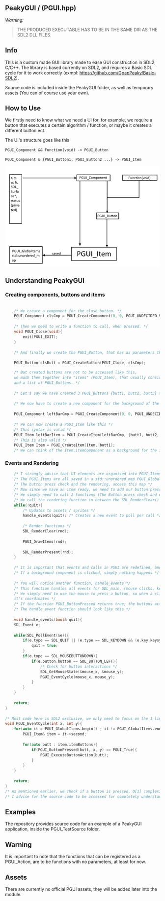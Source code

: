 ## PeakyGUI / (PGUI.hpp)

*Warning:*
> THE PRODUCED EXECUTABLE HAS TO BE IN THE SAME DIR AS THE SDL2 DLL FILES.

## Info

This is a custom made GUI library made to ease GUI construction in SDL2, C/C++.
The library is based currently on SDL2, and requires a Basic SDL cycle for it to work correctly (exmpl: https://github.com/GpapPeaky/Basic-SDL2).

Source code is included inside the PeakyGUI folder, as well as temporary assets (You can of course use your own).

## How to Use

We firstly need to know what we need a UI for, for example, we require a button that executes a certain algorithm / function, or maybe it creates a different button ect.

The UI's structure goes like this

`PGUI_Component && Function(void) -> PGUI_Button`

`PGUI_Component & {PGUI_Button1, PGUI_Button2 ...} -> PGUI_Item`

![Alt text](pguiChart.png)

## Understanding PeakyGUI

### Creating components, buttons and items

```cpp

    /* We create a component for the close button. */
    PGUI_Component clsCmp = PGUI_CreateComponent(0, 0, PGUI_UNDECIDED_VALUE, PGUI_UNDECIDED_VALUE, IMG_Load("PeakyGUI/assets/cls.png"), rnd);

    /* Then we need to write a function to call, when pressed. */
    void PGUI_Close(void){
        exit(PGUI_EXIT);
    }

    /* And finally we create the PGUI_Button, that has as parameters the function we created, and the component. */

    PGUI_Button clsButt = PGUI_CreateButton(PGUI_Close, clsCmp);

```
```cpp
    /* But created buttons are not to be accessed like this,
    we mash them together into "items" (PGUI_Item), that usually consist of a background Component
    and a list of PGUI_Buttons. */

    /* Let's say we have created 3 PGUI_Buttons {butt1, butt2, butt3} that we want that item to have */

    /* We now have to create a new component for the background of the PGUI_Item */

    PGUI_Component leftBarCmp = PGUI_CreateComponent(0, 0, PGUI_UNDECIDED_VALUE, PGUI_UNDECIDED_VALUE, IMG_Load("PeakyGUI/assets/leftbar.png"), rnd);

    /* We can now create a PGUI_Item like this */
    /* This syntax is valid */
    PGUI_Item leftBarItem = PGUI_CreateItem(leftBarCmp, {butt1, butt2, butt3});
    /* This is also valid */
    PGUI_Item Item = PGUI_CreateItem(Item, butt1);
    /* We can think of the Item.itemComponent as a background for the item's buttons (Item.itemButtons) */
```
### Events and Rendering

```cpp
    /* I strongly advise that UI elements are organised into PGUI_Items instead of their field types */
    /* The PGUI_Items are all saved in a std::unordered_map PGUI_GlobalItems, buttons and components are all local */
    /* The button press check and the rendering, access this map */
    /* Now since we have an item ready, we need to add our button press check, execution, and item drawing functions */
    /* We simply need to call 2 functions (The Button press check and execution are combined into one function) */
    /* We call the rendering function in between the SDL_RenderClear() and SDL_RenderPresent() functions */
    while(!quit){
        /* Updates to assets / sprites */
        handle_events(quit); /* Creates a new event to poll per call */

        /* Render functions */
        SDL_RenderClear(rnd);

        PGUI_DrawItems(rnd);

        SDL_RenderPresent(rnd);
    }

    /* It is important that events and calls in PGUI are redefined, and are, simply put, functions that are called when the mouse coordinates are inside a button's rectangle */
    /* If a background component is clicked, simply nothing happens */

    /* You will notice another function, handle_events */
    /* This function handles all events for SDL_main, (mouse clicks, keyboard input ...) */
    /* We simply need to use the mouse to press a button, so when a click is registered, we check
    it's coordinates */
    /* If the function PGUI_ButtonPressed returns true, the buttons action (The function we assigned it) will be called */
    /* The handle event function should look like this */

    void handle_events(bool& quit){
    SDL_Event e;

    while(SDL_PollEvent(&e)){
        if(e.type == SDL_QUIT || (e.type == SDL_KEYDOWN && (e.key.keysym.sym == SDLK_ESCAPE || e.key.keysym.sym == SDLK_e))){
            quit = true;
        }
        if(e.type == SDL_MOUSEBUTTONDOWN){
            if(e.button.button == SDL_BUTTON_LEFT){
                /* Check for button interactions */
                SDL_GetMouseState(&mouse_x, &mouse_y);
                PGUI_EventCycle(mouse_x, mouse_y);
            }
        }
    }

    return;
}

/* Most code here is SDL2 exclusive, we only need to focus on the 1 line regarding the function PGUI_EventCycle */
void PGUI_EventCycle(int x, int y){
    for(auto it = PGUI_GlobalItems.begin() ; it != PGUI_GlobalItems.end() ; ++it){
        PGUI_Item& item = it->second;
        
        for(auto butt : item.itemButtons){
            if(PGUI_ButtonPressed(butt, x, y) == PGUI_True){
                PGUI_ExecuteButtonAction(butt);
            }
        }
    }

    return;
}
/* As mentioned earlier, we check if a button is pressed, O[1] complexity due to the map (same as the rendering), and we execute the action */
/* I advise for the source code to be accessed for completely understanding the mechanism of the GUI */

```

## Examples

The repository provides source code for an example of a PeakyGUI application, inside the PGUI_TestSource folder.

## Warning

It is important to note that the functions that can be registered as a PGUI_Action, are to be functions with no parameters, at least for now.

## Assets

There are currently no official PGUI assets, they will be added later into the module.
